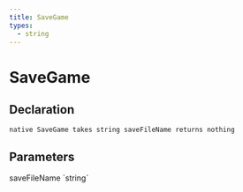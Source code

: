 ```yaml
---
title: SaveGame
types:
  - string
---
```


# SaveGame

## Declaration

```
native SaveGame takes string saveFileName returns nothing
```

## Parameters
<dl>
  <dt>saveFileName `string`</dt>
  <dd></dd>
</dl>